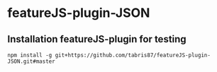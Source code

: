 # featureJS-plugin-JSON

## Installation featureJS-plugin for testing
```npm install -g git+https://github.com/tabris87/featureJS-plugin-JSON.git#master```

